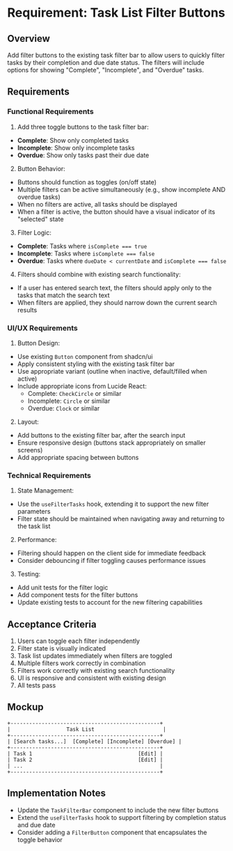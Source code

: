 # Requirement: Task List Filter Buttons

## Overview

Add filter buttons to the existing task filter bar to allow users to quickly filter tasks by their completion and due date status. The filters will include options for showing "Complete", "Incomplete", and "Overdue" tasks.

## Requirements

### Functional Requirements

1. Add three toggle buttons to the task filter bar:

- **Complete**: Show only completed tasks
- **Incomplete**: Show only incomplete tasks
- **Overdue**: Show only tasks past their due date

2. Button Behavior:

- Buttons should function as toggles (on/off state)
- Multiple filters can be active simultaneously (e.g., show incomplete AND overdue tasks)
- When no filters are active, all tasks should be displayed
- When a filter is active, the button should have a visual indicator of its "selected" state

3. Filter Logic:

- **Complete**: Tasks where `isComplete === true`
- **Incomplete**: Tasks where `isComplete === false`
- **Overdue**: Tasks where `dueDate < currentDate` and `isComplete === false`

4. Filters should combine with existing search functionality:

- If a user has entered search text, the filters should apply only to the tasks that match the search text
- When filters are applied, they should narrow down the current search results

### UI/UX Requirements

1. Button Design:

- Use existing `Button` component from shadcn/ui
- Apply consistent styling with the existing task filter bar
- Use appropriate variant (outline when inactive, default/filled when active)
- Include appropriate icons from Lucide React:
  - Complete: `CheckCircle` or similar
  - Incomplete: `Circle` or similar
  - Overdue: `Clock` or similar

2. Layout:

- Add buttons to the existing filter bar, after the search input
- Ensure responsive design (buttons stack appropriately on smaller screens)
- Add appropriate spacing between buttons

### Technical Requirements

1. State Management:

- Use the `useFilterTasks` hook, extending it to support the new filter parameters
- Filter state should be maintained when navigating away and returning to the task list

2. Performance:

- Filtering should happen on the client side for immediate feedback
- Consider debouncing if filter toggling causes performance issues

3. Testing:

- Add unit tests for the filter logic
- Add component tests for the filter buttons
- Update existing tests to account for the new filtering capabilities

## Acceptance Criteria

1. Users can toggle each filter independently
2. Filter state is visually indicated
3. Task list updates immediately when filters are toggled
4. Multiple filters work correctly in combination
5. Filters work correctly with existing search functionality
6. UI is responsive and consistent with existing design
7. All tests pass

## Mockup

```
+------------------------------------------------+
|                  Task List                      |
+------------------------------------------------+
| [Search tasks...]  [Complete] [Incomplete] [Overdue] |
+------------------------------------------------+
| Task 1                                  [Edit] |
| Task 2                                  [Edit] |
| ...                                            |
+------------------------------------------------+
```

## Implementation Notes

- Update the `TaskFilterBar` component to include the new filter buttons
- Extend the `useFilterTasks` hook to support filtering by completion status and due date
- Consider adding a `FilterButton` component that encapsulates the toggle behavior
